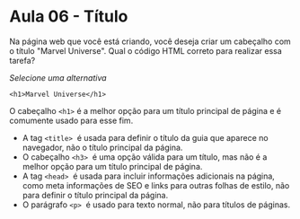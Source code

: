 # Aula 06 - Título

Na página web que você está criando, você deseja criar um cabeçalho com o título "Marvel Universe". Qual o código HTML correto para realizar essa tarefa?

*Selecione uma alternativa*

`<h1>Marvel Universe</h1>`

O cabeçalho `<h1>` é a melhor opção para um título principal de página e é comumente usado para esse fim.

- A tag `<title>`  é usada para definir o título da guia que aparece no navegador, não o título principal da página.
- O cabeçalho `<h3>`  é uma opção válida para um título, mas não é a melhor opção para um título principal de página.
- A tag `<head>`  é usada para incluir informações adicionais na página, como meta informações de SEO e links para outras folhas de estilo, não para definir o título principal da página.
- O parágrafo `<p>`  é usado para texto normal, não para títulos de páginas.